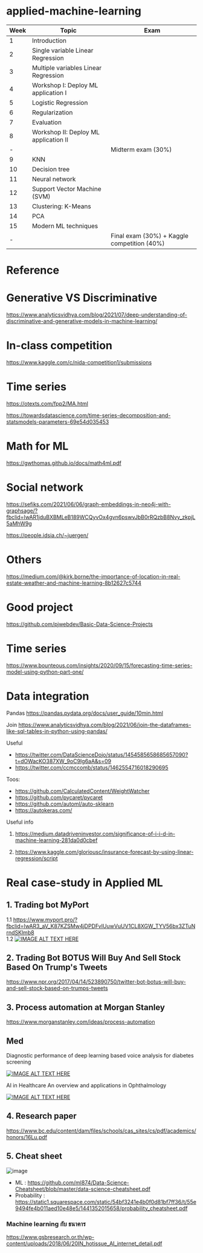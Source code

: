 # applied-machine-learning
| Week  |  Topic | Exam |
| ----  |  ---- | ---- |
| 1     |     Introduction |
| 2     |     Single variable Linear Regression |
| 3     |     Multiple variables Linear Regression |
| 4     |     Workshop I: Deploy ML application I |
| 5     |     Logistic Regression | 
| 6     |     Regularization |
| 7     |     Evaluation |
| 8     |     Workshop II: Deploy ML application II | 
| -     |     | Midterm exam (30%) |
| 9     |     KNN | 
| 10    |     Decision tree |
| 11    |     Neural network |
| 12    |     Support Vector Machine (SVM) |
| 13    |     Clustering: K-Means |
| 14    |     PCA | 
| 15    |     Modern ML techniques |
| -    |      | Final exam (30%) + Kaggle competition (40%) |


# Reference

# Generative VS Discriminative
https://www.analyticsvidhya.com/blog/2021/07/deep-understanding-of-discriminative-and-generative-models-in-machine-learning/

# In-class competition
https://www.kaggle.com/c/nida-competition1/submissions

# Time series

https://otexts.com/fpp2/MA.html

https://towardsdatascience.com/time-series-decomposition-and-statsmodels-parameters-69e54d035453

# Math for ML

https://gwthomas.github.io/docs/math4ml.pdf

# Social network

https://sefiks.com/2021/06/06/graph-embeddings-in-neo4j-with-graphsage/?fbclid=IwAR1jduBXBMLeB189WCQyvOx4gvn6pswvJbB0rRQzbB8Nvy_zkpjL5aMhW9g

https://people.idsia.ch/~juergen/

# Others

https://medium.com/@kirk.borne/the-importance-of-location-in-real-estate-weather-and-machine-learning-8b12627c5744

# Good project
https://github.com/pjwebdev/Basic-Data-Science-Projects

# Time series
https://www.bounteous.com/insights/2020/09/15/forecasting-time-series-model-using-python-part-one/

# Data integration
Pandas
https://pandas.pydata.org/docs/user_guide/10min.html

Join
https://www.analyticsvidhya.com/blog/2021/06/join-the-dataframes-like-sql-tables-in-python-using-pandas/

Useful
- https://twitter.com/DataScienceDojo/status/1454585658685657090?t=dOWacKO387XW_9oC9Ig6aA&s=09
- https://twitter.com/ccmccomb/status/1462554716018290695

Toos:
- https://github.com/CalculatedContent/WeightWatcher
- https://github.com/pycaret/pycaret
- https://github.com/automl/auto-sklearn
- https://autokeras.com/

Useful info

1. https://medium.datadriveninvestor.com/significance-of-i-i-d-in-machine-learning-281da0d0cbef

2. https://www.kaggle.com/gloriousc/insurance-forecast-by-using-linear-regression/script

# Real case-study in Applied ML

## 1. Trading bot MyPort
1.1 https://www.myport.pro/?fbclid=IwAR3_aV_K87KZSMw4jDPDFvIUuwVuUV1CL8XGW_TYV56bx3ZTuNrndSKlmb8 </br>
1.2 [![IMAGE ALT TEXT HERE](https://img.youtube.com/vi/E9w3hkr9qQY/0.jpg)](https://www.youtube.com/watch?v=E9w3hkr9qQY)

## 2. Trading Bot BOTUS Will Buy And Sell Stock Based On Trump's Tweets </br> 
https://www.npr.org/2017/04/14/523890750/twitter-bot-botus-will-buy-and-sell-stock-based-on-trumps-tweets

## 3. Process automation at Morgan Stanley
https://www.morganstanley.com/ideas/process-automation

## Med

Diagnostic performance of deep learning based voice analysis for diabetes screening

[![IMAGE ALT TEXT HERE](https://img.youtube.com/vi/deJ5LA21cts/0.jpg)](https://www.youtube.com/watch?v=deJ5LA21cts)

AI in Healthcare An overview and applications in Ophthalmology

[![IMAGE ALT TEXT HERE](https://img.youtube.com/vi/9BdUTvbk9lE/0.jpg)](https://www.youtube.com/watch?v=9BdUTvbk9lE)

## 4. Research paper
https://www.bc.edu/content/dam/files/schools/cas_sites/cs/pdf/academics/honors/16Lu.pdf

## 5. Cheat sheet
![image](https://user-images.githubusercontent.com/69342162/153760382-d4dbb96e-a617-47d5-bd1a-d78cda298bec.png)
- ML : https://github.com/ml874/Data-Science-Cheatsheet/blob/master/data-science-cheatsheet.pdf
- Probability : https://static1.squarespace.com/static/54bf3241e4b0f0d81bf7ff36/t/55e9494fe4b011aed10e48e5/1441352015658/probability_cheatsheet.pdf

### Machine learning กับ ธนาคาร
https://www.gsbresearch.or.th/wp-content/uploads/2018/06/20IN_hotissue_AI_internet_detail.pdf

